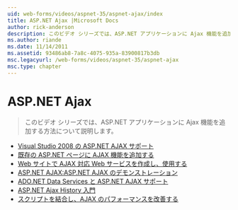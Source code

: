 ```yaml
---
uid: web-forms/videos/aspnet-35/aspnet-ajax/index
title: ASP.NET Ajax |Microsoft Docs
author: rick-anderson
description: このビデオ シリーズでは、ASP.NET アプリケーションに Ajax 機能を追加する方法について説明します。
ms.author: riande
ms.date: 11/14/2011
ms.assetid: 93486ab8-7a8c-4075-935a-83900817b3db
msc.legacyurl: /web-forms/videos/aspnet-35/aspnet-ajax
msc.type: chapter
---
```

<a name="aspnet-ajax"></a>ASP.NET Ajax
====================
> このビデオ シリーズでは、ASP.NET アプリケーションに Ajax 機能を追加する方法について説明します。


- [Visual Studio 2008 の ASP.NET AJAX サポート](aspnet-ajax-support-in-visual-studio-2008.md)
- [既存の ASP.NET ページに AJAX 機能を追加する](adding-ajax-functionality-to-an-existing-aspnet-page.md)
- [Web サイトで AJAX 対応 Web サービスを作成し、使用する](creating-and-using-an-ajax-enabled-web-service-in-a-web-site.md)
- [ASP.NET AJAX:ASP.NET AJAX のデモンストレーション](aspnet-ajax-a-demonstration-of-aspnet-ajax.md)
- [ADO.NET Data Services と ASP.NET AJAX サポート](adonet-data-services-with-aspnet-ajax-support.md)
- [ASP.NET Ajax History 入門](introduction-to-aspnet-ajax-history.md)
- [スクリプトを結合し、AJAX のパフォーマンスを改善する](using-script-combining-to-improve-ajax-performance.md)
